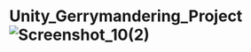 # Unity_Gerrymandering_Project![Screenshot_10(2)](https://user-images.githubusercontent.com/41202618/159187450-74993544-b2f2-4d54-bb8b-c131793eb0db.png)
